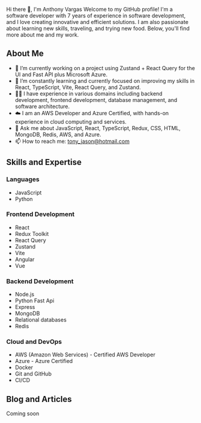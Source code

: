 Hi there 👋, I'm Anthony Vargas
Welcome to my GitHub profile! I'm a software developer with 7 years of experience in software development, and I love creating innovative and efficient solutions. I am also passionate about learning new skills, traveling, and trying new food. Below, you'll find more about me and my work.

## About Me
- 🔭 I’m currently working on a project using Zustand + React Query for the UI and Fast API plus Microsoft Azure.
- 🌱 I’m constantly learning and currently focused on improving my skills in React, TypeScript, Vite, React Query, and Zustand.
- 👨‍💻 I have experience in various domains including backend development, frontend development, database management, and software architecture.
- ☁️ I am an AWS Developer and Azure Certified, with hands-on experience in cloud computing and services.
- 💬 Ask me about JavaScript, React, TypeScript, Redux, CSS, HTML, MongoDB, Redis, AWS, and Azure.
- 📫 How to reach me: tony_jason@hotmail.com

## Skills and Expertise

### Languages
- JavaScript
- Python

### Frontend Development
- React
- Redux Toolkit
- React Query
- Zustand
- Vite
- Angular
- Vue

### Backend Development
- Node.js
- Python Fast Api
- Express
- MongoDB
- Relational databases
- Redis

### Cloud and DevOps
- AWS (Amazon Web Services) - Certified AWS Developer
- Azure - Azure Certified
- Docker
- Git and GitHub
- CI/CD

## Blog and Articles
Coming soon

